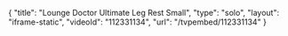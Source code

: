 {
    "title": "Lounge Doctor Ultimate Leg Rest  Small",
    "type": "solo",
    "layout": "iframe-static",
    "videoId": "112331134",
    "url": "\/tvpembed\/112331134"
}
